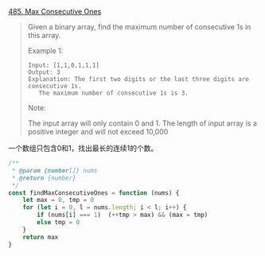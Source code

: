 [485. Max Consecutive Ones](https://leetcode.com/problems/max-consecutive-ones/?tab=Description)

>Given a binary array, find the maximum number of consecutive 1s in this array.
>
>Example 1:
>```
>Input: [1,1,0,1,1,1]
>Output: 3
>Explanation: The first two digits or the last three digits are consecutive 1s.
>    The maximum number of consecutive 1s is 3.
>```
>Note:
>
>The input array will only contain 0 and 1.
>The length of input array is a positive integer and will not exceed 10,000


一个数组只包含0和1，找出最长的连续1的个数。
```js
/**
 * @param {number[]} nums
 * @return {number}
 */
const findMaxConsecutiveOnes = function (nums) {
    let max = 0, tmp = 0
    for (let i = 0, l = nums.length; i < l; i++) {
        if (nums[i] === 1)  (++tmp > max) && (max = tmp)
        else tmp = 0
    }
    return max
}
```
